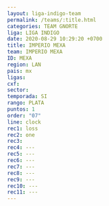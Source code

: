 ```yaml
---
layout: liga-indigo-team
permalink: /teams/:title.html
categories: TEAM GNORTE
liga: LIGA INDIGO
date: 2020-08-29 10:29:20 +0700
title: IMPERIO MEXA
team: IMPERIO MEXA
ID: MEXA
region: LAN
pais: mx
ligas: 
cxf: 
sector: 
temporada: SI
rango: PLATA
puntos: 1
order: "07"
line: clock
rec1: loss
rec2: one
rec3: 
rec4: ---
rec5: ---
rec6: ---
rec7: ---
rec8: ---
rec9: ---
rec10: ---
rec11: ---
---
```

